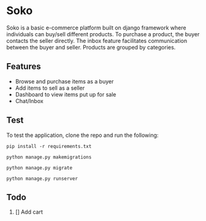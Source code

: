 # Soko
Soko is a basic e-commerce platform built on django framework where individuals can buy/sell different products. To purchase a product, the buyer contacts the seller directly. The inbox feature facilitates communication between the buyer and seller. 
Products are grouped by categories.
## Features
- Browse and purchase items as a buyer
- Add items to sell as a seller
- Dashboard to view items put up for sale
- Chat/Inbox

## Test

To test the application, clone the repo and run the following:

`pip install -r requirements.txt`

`python manage.py makemigrations`

`python manage.py migrate`

`python manage.py runserver`

## Todo
1. [] Add cart

